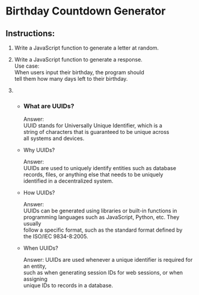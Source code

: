 # Birthday Countdown Generator

## Instructions:  
1. Write a JavaScript function to generate a letter at random.

2. Write a JavaScript function to generate a response.  
   Use case:  
   When users input their birthday, the program should   
   tell them how many days left to their birthday.  
   
3. * ### What are UUIDs?   

      Answer:  
      UUID stands for Universally Unique Identifier, which is a   
      string of characters that is guaranteed to be unique across   
      all systems and devices.  
      
   * Why UUIDs?    
  
      Answer:  
      UUIDs are used to uniquely identify entities such as database   
      records, files, or anything else that needs to be uniquely   
      identified in a decentralized system.  
      
   * How UUIDs?  
   
      Answer:  
      UUIDs can be generated using libraries or built-in functions in   
      programming languages such as JavaScript, Python, etc. They usually   
      follow a specific format, such as the standard format defined by   
      the ISO/IEC 9834-8:2005.  
      
   * When UUIDs?  
   
      Answer:
      UUIDs are used whenever a unique identifier is required for an entity,  
      such as when generating session IDs for web sessions, or when assigning  
      unique IDs to records in a database.
